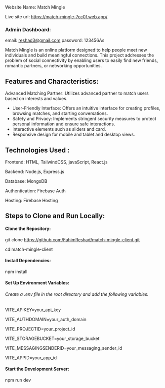 Website Name: Match Mingle

Live site url:  https://match-mingle-7cc0f.web.app/

### Admin Dashboard:
email: reshad3@gmail.com
password: 123456As



Match Mingle is an online platform designed to help people meet new individuals and build meaningful connections. This project addresses the problem of social connectivity by enabling users to easily find new friends, romantic partners, or networking opportunities.

## Features and Characteristics:
Advanced Matching Partner: Utilizes advanced partner to match users based on interests and values.
- User-Friendly Interface: Offers an intuitive interface for creating profiles, browsing matches, and starting conversations.
- Safety and Privacy: Implements stringent security measures to protect personal information and ensure safe interactions.
- Interactive elements such as sliders and card.
- Responsive design for mobile and tablet and desktop views.

## Technologies Used :
Frontend: HTML, TailwindCSS, javaScript, React.js

Backend: Node.js, Express.js

Database: MongoDB

Authentication: Firebase Auth

Hosting: Firebase Hosting

## Steps to Clone and Run Locally: 
#### Clone the Repository:
git clone https://github.com/FahimReshad/match-mingle-client.git

cd match-mingle-client

#### Install Dependencies:
npm install

#### Set Up Environment Variables:
###### Create a .env file in the root directory and add the following variables:
VITE_APIKEY=your_api_key

VITE_AUTHDOMAIN=your_auth_domain

VITE_PROJECTID=your_project_id

VITE_STORAGEBUCKET=your_storage_bucket

VITE_MESSAGINGSENDERID=your_messaging_sender_id

VITE_APPID=your_app_id

#### Start the Development Server:
npm run dev
